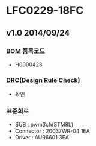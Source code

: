 # LFC0229-18FC

## v1.0 2014/09/24

### BOM 품목코드
* H0000423

### DRC(Design Rule Check)
* 확인

### 표준회로
* SUB : pwm3ch(STM8L)
* Connector : 20037WR-04 1EA
* Driver : AUR6601 3EA
